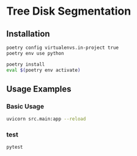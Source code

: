 # Tree Disk Segmentation

## Installation
```bash
poetry config virtualenvs.in-project true
poetry env use python
```

```bash
poetry install
eval $(poetry env activate)
```

## Usage Examples

### Basic Usage
```bash
uvicorn src.main:app --reload
```

### test
```bash
pytest
```

